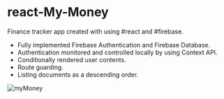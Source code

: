 # react-My-Money
Finance tracker app created with using #react and #firebase.

- Fully implemented Firebase Authentication and Firebase Database.
- Authentication monitored and controlled locally by using Context API.
- Conditionally rendered user contents.
- Route guarding.
- Listing documents as a descending order.


![myMoney](https://user-images.githubusercontent.com/75091589/165382122-ac543a8b-cc09-4060-adad-1975336caf80.PNG)
